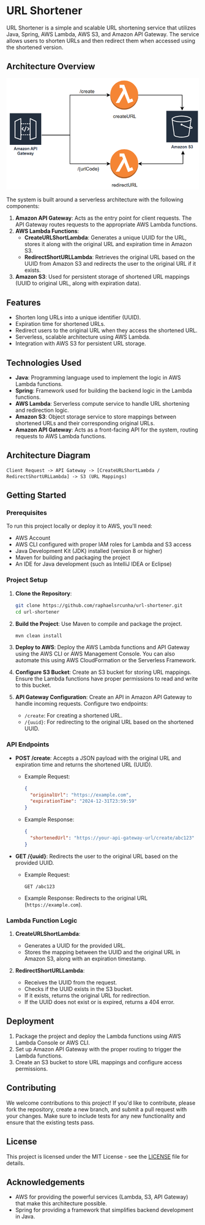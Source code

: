 # URL Shortener

URL Shortener is a simple and scalable URL shortening service that utilizes Java, Spring, AWS Lambda, AWS S3, and Amazon API Gateway. The service allows users to shorten URLs and then redirect them when accessed using the shortened version.

## Architecture Overview

![alt text](image.png)

The system is built around a serverless architecture with the following components:

1. **Amazon API Gateway**: Acts as the entry point for client requests. The API Gateway routes requests to the appropriate AWS Lambda functions.
2. **AWS Lambda Functions**:
   - **CreateURLShortLambda**: Generates a unique UUID for the URL, stores it along with the original URL and expiration time in Amazon S3.
   - **RedirectShortURLLambda**: Retrieves the original URL based on the UUID from Amazon S3 and redirects the user to the original URL if it exists.
3. **Amazon S3**: Used for persistent storage of shortened URL mappings (UUID to original URL, along with expiration data).

## Features

- Shorten long URLs into a unique identifier (UUID).
- Expiration time for shortened URLs.
- Redirect users to the original URL when they access the shortened URL.
- Serverless, scalable architecture using AWS Lambda.
- Integration with AWS S3 for persistent URL storage.

## Technologies Used

- **Java**: Programming language used to implement the logic in AWS Lambda functions.
- **Spring**: Framework used for building the backend logic in the Lambda functions.
- **AWS Lambda**: Serverless compute service to handle URL shortening and redirection logic.
- **Amazon S3**: Object storage service to store mappings between shortened URLs and their corresponding original URLs.
- **Amazon API Gateway**: Acts as a front-facing API for the system, routing requests to AWS Lambda functions.

## Architecture Diagram

```
Client Request -> API Gateway -> [CreateURLShortLambda / RedirectShortURLLambda] -> S3 (URL Mappings)
```

## Getting Started

### Prerequisites

To run this project locally or deploy it to AWS, you'll need:

- AWS Account
- AWS CLI configured with proper IAM roles for Lambda and S3 access
- Java Development Kit (JDK) installed (version 8 or higher)
- Maven for building and packaging the project
- An IDE for Java development (such as IntelliJ IDEA or Eclipse)

### Project Setup

1. **Clone the Repository**:
   ```bash
   git clone https://github.com/raphaelsrcunha/url-shortener.git
   cd url-shortener
   ```

2. **Build the Project**:
   Use Maven to compile and package the project.
   ```bash
   mvn clean install
   ```

3. **Deploy to AWS**:
   Deploy the AWS Lambda functions and API Gateway using the AWS CLI or AWS Management Console. You can also automate this using AWS CloudFormation or the Serverless Framework.

4. **Configure S3 Bucket**:
   Create an S3 bucket for storing URL mappings. Ensure the Lambda functions have proper permissions to read and write to this bucket.

5. **API Gateway Configuration**:
   Create an API in Amazon API Gateway to handle incoming requests. Configure two endpoints:
   - `/create`: For creating a shortened URL.
   - `/{uuid}`: For redirecting to the original URL based on the shortened UUID.

### API Endpoints

- **POST /create**: Accepts a JSON payload with the original URL and expiration time and returns the shortened URL (UUID).
  - Example Request:
    ```json
    {
      "originalUrl": "https://example.com",
      "expirationTime": "2024-12-31T23:59:59"
    }
    ```
  - Example Response:
    ```json
    {
      "shortenedUrl": "https://your-api-gateway-url/create/abc123"
    }
    ```

- **GET /{uuid}**: Redirects the user to the original URL based on the provided UUID.
  - Example Request:
    ```http
    GET /abc123
    ```
  - Example Response:
    Redirects to the original URL (`https://example.com`).

### Lambda Function Logic

1. **CreateURLShortLambda**:
   - Generates a UUID for the provided URL.
   - Stores the mapping between the UUID and the original URL in Amazon S3, along with an expiration timestamp.

2. **RedirectShortURLLambda**:
   - Receives the UUID from the request.
   - Checks if the UUID exists in the S3 bucket.
   - If it exists, returns the original URL for redirection.
   - If the UUID does not exist or is expired, returns a 404 error.

## Deployment

1. Package the project and deploy the Lambda functions using AWS Lambda Console or AWS CLI.
2. Set up Amazon API Gateway with the proper routing to trigger the Lambda functions.
3. Create an S3 bucket to store URL mappings and configure access permissions.

## Contributing

We welcome contributions to this project! If you'd like to contribute, please fork the repository, create a new branch, and submit a pull request with your changes. Make sure to include tests for any new functionality and ensure that the existing tests pass.

## License

This project is licensed under the MIT License - see the [LICENSE](LICENSE) file for details.

## Acknowledgements

- AWS for providing the powerful services (Lambda, S3, API Gateway) that make this architecture possible.
- Spring for providing a framework that simplifies backend development in Java.
